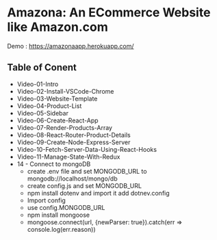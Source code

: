 # Amazona: An ECommerce Website like Amazon.com

Demo : https://amazonaapp.herokuapp.com/

## Table of Conent

- Video-01-Intro
- Video-02-Install-VSCode-Chrome
- Video-03-Website-Template
- Video-04-Product-List
- Video-05-Sidebar
- Video-06-Create-React-App
- Video-07-Render-Products-Array
- Video-08-React-Router-Product-Details
- Video-09-Create-Node-Express-Server
- Video-10-Fetch-Server-Data-Using-React-Hooks
- Video-11-Manage-State-With-Redux
- 14 - Connect to mongoDB
    - create .env file and set MONGODB_URL to mongodb://localhost/mongo/db
    - create config.js and set MONGODB_URL
    - npm install dotenv and import it add dotnev.config
    - Import config
    - use config.MONGODB_URL
    - npm install mongoose
    - mongoose.connect(url, {newParser: true}).catch(err => console.log(err.reason))
   